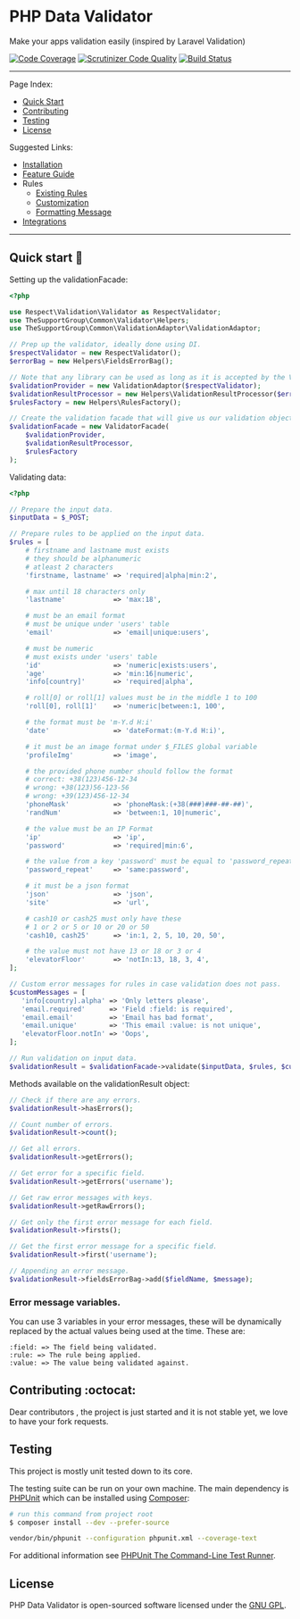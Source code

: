 # PHP Data Validator

Make your apps validation easily (inspired by Laravel Validation)

[![Code Coverage](https://scrutinizer-ci.com/g/the-support-group/request-validator/badges/coverage.png?b=master)](https://scrutinizer-ci.com/g/the-support-group/request-validator/?branch=master)
[![Scrutinizer Code Quality](https://scrutinizer-ci.com/g/the-support-group/request-validator/badges/quality-score.png?b=master)](https://scrutinizer-ci.com/g/the-support-group/request-validator/?branch=master)
[![Build Status](https://scrutinizer-ci.com/g/the-support-group/request-validator/badges/build.png?b=master)](https://scrutinizer-ci.com/g/the-support-group/request-validator/build-status/master)

---

Page Index:
- [Quick Start](#quick-start)
- [Contributing](#contributing)
- [Testing](#testing)
- [License](#license)

Suggested Links:
- [Installation](/docs/installation.md)
- [Feature Guide](/docs/feature-guide.md)
- Rules
    - [Existing Rules](/docs/rules.md)
    - [Customization](/docs/rules-customization.md)
    - [Formatting Message](/docs/formatting-message.md)
- [Integrations](/docs/integrations.md)

----

<a name="quick-start"></a>
## Quick start :rocket:

Setting up the validationFacade:

```php
<?php

use Respect\Validation\Validator as RespectValidator;
use TheSupportGroup\Common\Validator\Helpers;
use TheSupportGroup\Common\ValidationAdaptor\ValidationAdaptor;

// Prep up the validator, ideally done using DI.
$respectValidator = new RespectValidator();
$errorBag = new Helpers\FieldsErrorBag();

// Note that any library can be used as long as it is accepted by the ValidationAdaptor.
$validationProvider = new ValidationAdaptor($respectValidator);
$validationResultProcessor = new Helpers\ValidationResultProcessor($errorBag);
$rulesFactory = new Helpers\RulesFactory();

// Create the validation facade that will give us our validation object to work with.
$validationFacade = new ValidatorFacade(
    $validationProvider,
    $validationResultProcessor,
    $rulesFactory
);

```
Validating data:

```php
<?php

// Prepare the input data.
$inputData = $_POST;

// Prepare rules to be applied on the input data.
$rules = [
    # firstname and lastname must exists
    # they should be alphanumeric
    # atleast 2 characters
    'firstname, lastname' => 'required|alpha|min:2',

    # max until 18 characters only
    'lastname'            => 'max:18',

    # must be an email format
    # must be unique under 'users' table
    'email'               => 'email|unique:users',

    # must be numeric
    # must exists under 'users' table
    'id'                  => 'numeric|exists:users',
    'age'                 => 'min:16|numeric',
    'info[country]'       => 'required|alpha',

    # roll[0] or roll[1] values must be in the middle 1 to 100
    'roll[0], roll[1]'    => 'numeric|between:1, 100',

    # the format must be 'm-Y.d H:i'
    'date'                => 'dateFormat:(m-Y.d H:i)',

    # it must be an image format under $_FILES global variable
    'profileImg'          => 'image',

    # the provided phone number should follow the format
    # correct: +38(123)456-12-34
    # wrong: +38(123)56-123-56
    # wrong: +39(123)456-12-34
    'phoneMask'           => 'phoneMask:(+38(###)###-##-##)',
    'randNum'             => 'between:1, 10|numeric',

    # the value must be an IP Format
    'ip'                  => 'ip',
    'password'            => 'required|min:6',

    # the value from a key 'password' must be equal to 'password_repeat' value
    'password_repeat'     => 'same:password',

    # it must be a json format
    'json'                => 'json',
    'site'                => 'url',

    # cash10 or cash25 must only have these
    # 1 or 2 or 5 or 10 or 20 or 50
    'cash10, cash25'      => 'in:1, 2, 5, 10, 20, 50',

    # the value must not have 13 or 18 or 3 or 4
    'elevatorFloor'       => 'notIn:13, 18, 3, 4',
];

// Custom error messages for rules in case validation does not pass.
$customMessages = [
   'info[country].alpha' => 'Only letters please',
   'email.required'      => 'Field :field: is required',
   'email.email'         => 'Email has bad format',
   'email.unique'        => 'This email :value: is not unique',
   'elevatorFloor.notIn' => 'Oops',
];

// Run validation on input data.
$validationResult = $validationFacade->validate($inputData, $rules, $customMessages);

```
Methods available on the validationResult object:

```php
// Check if there are any errors.
$validationResult->hasErrors();

// Count number of errors.
$validationResult->count();

// Get all errors.
$validationResult->getErrors();

// Get error for a specific field.
$validationResult->getErrors('username');

// Get raw error messages with keys.
$validationResult->getRawErrors();

// Get only the first error message for each field.
$validationResult->firsts();

// Get the first error message for a specific field.
$validationResult->first('username');

// Appending an error message.
$validationResult->fieldsErrorBag->add($fieldName, $message);
```

### Error message variables.

You can use 3 variables in your error messages, these will be dynamically replaced by the actual values being used at the time. These are:

```
:field: => The field being validated.
:rule: => The rule being applied.
:value: => The value being validated against.
```

<a name="contributing"></a>
## Contributing :octocat:

Dear contributors , the project is just started and it is not stable yet, we love to have your fork requests.


<a name="testing"></a>
## Testing

This project is mostly unit tested down to its core.

The testing suite can be run on your own machine. The main dependency is [PHPUnit](https://github.com/sebastianbergmann/phpunit) which can be installed using [Composer](http://getcomposer.org):

```sh
# run this command from project root
$ composer install --dev --prefer-source
```

```sh
vendor/bin/phpunit --configuration phpunit.xml --coverage-text
```

For additional information see [PHPUnit The Command-Line Test Runner](http://phpunit.de/manual/current/en/textui.html).

<a name="license"></a>
## License

PHP Data Validator is open-sourced software licensed under the [GNU GPL](LICENSE).
